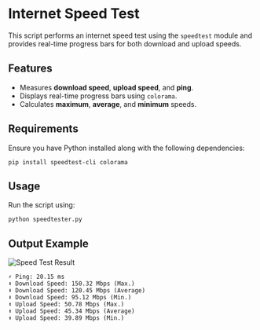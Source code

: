 # Internet Speed Test

This script performs an internet speed test using the `speedtest` module and provides real-time progress bars for both download and upload speeds.

## Features

- Measures **download speed**, **upload speed**, and **ping**.
- Displays real-time progress bars using `colorama`.
- Calculates **maximum**, **average**, and **minimum** speeds.

## Requirements

Ensure you have Python installed along with the following dependencies:

```
pip install speedtest-cli colorama
```

## Usage

Run the script using:

```
python speedtester.py
```

## Output Example

![Speed Test Result](https://i.imgur.com/wFOAdjH.png) 

```
⚡ Ping: 20.15 ms
⬇️ Download Speed: 150.32 Mbps (Max.)
⬇️ Download Speed: 120.45 Mbps (Average)
⬇️ Download Speed: 95.12 Mbps (Min.)
⬆️ Upload Speed: 50.78 Mbps (Max.)
⬆️ Upload Speed: 45.34 Mbps (Average)
⬆️ Upload Speed: 39.89 Mbps (Min.)
```

